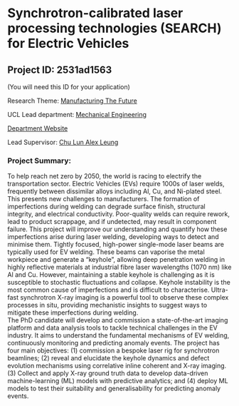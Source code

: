 # Synchrotron-calibrated laser processing technologies (SEARCH) for Electric Vehicles

## Project ID: **2531ad1563**
(You will need this ID for your application)

Research Theme: [Manufacturing The Future](../themes/manufacturing-the-future.md)

UCL Lead department: [Mechanical Engineering](../departments/mechanical-engineering.md)

[Department Website](https://www.ucl.ac.uk/mechanical-engineering)

Lead Supervisor: [Chu Lun Alex Leung](https://profiles.ucl.ac.uk/67091)

### Project Summary:

To help reach net zero by 2050, the world is racing to electrify the transportation sector. Electric Vehicles (EVs) require 1000s of laser welds, frequently between dissimilar alloys including Al, Cu, and Ni-plated steel. This presents new challenges to manufacturers. The formation of imperfections during welding can degrade surface finish, structural integrity, and electrical conductivity. Poor-quality welds can require rework, lead to product scrappage, and if undetected, may result in component failure. This project will improve our understanding and quantify how these imperfections arise during laser welding, developing ways to detect and minimise them. 
Tightly focused, high-power single-mode laser beams are typically used for EV welding. These beams can vaporise the metal workpiece and generate a “keyhole”, allowing deep penetration welding in highly reflective materials at industrial fibre laser wavelengths (1070 nm) like Al and Cu. However, maintaining a stable keyhole is challenging as it is susceptible to stochastic fluctuations and collapse. Keyhole instability is the most common cause of imperfections and is difficult to characterise. Ultra-fast synchrotron X-ray imaging is a powerful tool to observe these complex processes in situ, providing mechanistic insights to suggest ways to mitigate these imperfections during welding.  
The PhD candidate will develop and commission a state-of-the-art imaging platform and data analysis tools to tackle technical challenges in the EV industry. It aims to understand the fundamental mechanisms of EV welding, continuously monitoring and predicting anomaly events. The project has four main objectives: (1) commission a bespoke laser rig for synchrotron beamlines; (2) reveal and elucidate the keyhole dynamics and defect evolution mechanisms using correlative inline coherent and X-ray imaging. (3) Collect and apply X-ray ground truth data to develop data-driven machine-learning (ML) models with predictive analytics; and (4) deploy ML models to test their suitability and generalisability for predicting anomaly events.
